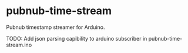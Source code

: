 pubnub-time-stream
==================

Pubnub timestamp streamer for Arduino.

TODO: Add json parsing capibility to arduino subscriber in pubnub-time-stream.ino
